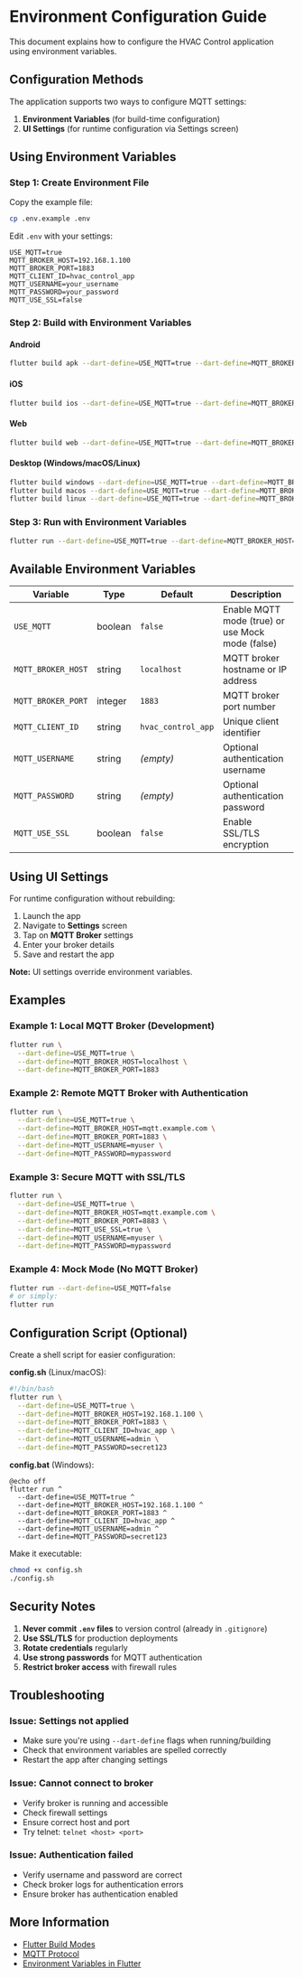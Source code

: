 # Environment Configuration Guide

This document explains how to configure the HVAC Control application using environment variables.

## Configuration Methods

The application supports two ways to configure MQTT settings:

1. **Environment Variables** (for build-time configuration)
2. **UI Settings** (for runtime configuration via Settings screen)

## Using Environment Variables

### Step 1: Create Environment File

Copy the example file:
```bash
cp .env.example .env
```

Edit `.env` with your settings:
```env
USE_MQTT=true
MQTT_BROKER_HOST=192.168.1.100
MQTT_BROKER_PORT=1883
MQTT_CLIENT_ID=hvac_control_app
MQTT_USERNAME=your_username
MQTT_PASSWORD=your_password
MQTT_USE_SSL=false
```

### Step 2: Build with Environment Variables

#### Android
```bash
flutter build apk --dart-define=USE_MQTT=true --dart-define=MQTT_BROKER_HOST=192.168.1.100 --dart-define=MQTT_BROKER_PORT=1883
```

#### iOS
```bash
flutter build ios --dart-define=USE_MQTT=true --dart-define=MQTT_BROKER_HOST=192.168.1.100 --dart-define=MQTT_BROKER_PORT=1883
```

#### Web
```bash
flutter build web --dart-define=USE_MQTT=true --dart-define=MQTT_BROKER_HOST=ws://192.168.1.100 --dart-define=MQTT_BROKER_PORT=9001
```

#### Desktop (Windows/macOS/Linux)
```bash
flutter build windows --dart-define=USE_MQTT=true --dart-define=MQTT_BROKER_HOST=192.168.1.100
flutter build macos --dart-define=USE_MQTT=true --dart-define=MQTT_BROKER_HOST=192.168.1.100
flutter build linux --dart-define=USE_MQTT=true --dart-define=MQTT_BROKER_HOST=192.168.1.100
```

### Step 3: Run with Environment Variables

```bash
flutter run --dart-define=USE_MQTT=true --dart-define=MQTT_BROKER_HOST=192.168.1.100
```

## Available Environment Variables

| Variable | Type | Default | Description |
|----------|------|---------|-------------|
| `USE_MQTT` | boolean | `false` | Enable MQTT mode (true) or use Mock mode (false) |
| `MQTT_BROKER_HOST` | string | `localhost` | MQTT broker hostname or IP address |
| `MQTT_BROKER_PORT` | integer | `1883` | MQTT broker port number |
| `MQTT_CLIENT_ID` | string | `hvac_control_app` | Unique client identifier |
| `MQTT_USERNAME` | string | _(empty)_ | Optional authentication username |
| `MQTT_PASSWORD` | string | _(empty)_ | Optional authentication password |
| `MQTT_USE_SSL` | boolean | `false` | Enable SSL/TLS encryption |

## Using UI Settings

For runtime configuration without rebuilding:

1. Launch the app
2. Navigate to **Settings** screen
3. Tap on **MQTT Broker** settings
4. Enter your broker details
5. Save and restart the app

**Note:** UI settings override environment variables.

## Examples

### Example 1: Local MQTT Broker (Development)
```bash
flutter run \
  --dart-define=USE_MQTT=true \
  --dart-define=MQTT_BROKER_HOST=localhost \
  --dart-define=MQTT_BROKER_PORT=1883
```

### Example 2: Remote MQTT Broker with Authentication
```bash
flutter run \
  --dart-define=USE_MQTT=true \
  --dart-define=MQTT_BROKER_HOST=mqtt.example.com \
  --dart-define=MQTT_BROKER_PORT=1883 \
  --dart-define=MQTT_USERNAME=myuser \
  --dart-define=MQTT_PASSWORD=mypassword
```

### Example 3: Secure MQTT with SSL/TLS
```bash
flutter run \
  --dart-define=USE_MQTT=true \
  --dart-define=MQTT_BROKER_HOST=mqtt.example.com \
  --dart-define=MQTT_BROKER_PORT=8883 \
  --dart-define=MQTT_USE_SSL=true \
  --dart-define=MQTT_USERNAME=myuser \
  --dart-define=MQTT_PASSWORD=mypassword
```

### Example 4: Mock Mode (No MQTT Broker)
```bash
flutter run --dart-define=USE_MQTT=false
# or simply:
flutter run
```

## Configuration Script (Optional)

Create a shell script for easier configuration:

**config.sh** (Linux/macOS):
```bash
#!/bin/bash
flutter run \
  --dart-define=USE_MQTT=true \
  --dart-define=MQTT_BROKER_HOST=192.168.1.100 \
  --dart-define=MQTT_BROKER_PORT=1883 \
  --dart-define=MQTT_CLIENT_ID=hvac_app \
  --dart-define=MQTT_USERNAME=admin \
  --dart-define=MQTT_PASSWORD=secret123
```

**config.bat** (Windows):
```batch
@echo off
flutter run ^
  --dart-define=USE_MQTT=true ^
  --dart-define=MQTT_BROKER_HOST=192.168.1.100 ^
  --dart-define=MQTT_BROKER_PORT=1883 ^
  --dart-define=MQTT_CLIENT_ID=hvac_app ^
  --dart-define=MQTT_USERNAME=admin ^
  --dart-define=MQTT_PASSWORD=secret123
```

Make it executable:
```bash
chmod +x config.sh
./config.sh
```

## Security Notes

1. **Never commit `.env` files** to version control (already in `.gitignore`)
2. **Use SSL/TLS** for production deployments
3. **Rotate credentials** regularly
4. **Use strong passwords** for MQTT authentication
5. **Restrict broker access** with firewall rules

## Troubleshooting

### Issue: Settings not applied
- Make sure you're using `--dart-define` flags when running/building
- Check that environment variables are spelled correctly
- Restart the app after changing settings

### Issue: Cannot connect to broker
- Verify broker is running and accessible
- Check firewall settings
- Ensure correct host and port
- Try telnet: `telnet <host> <port>`

### Issue: Authentication failed
- Verify username and password are correct
- Check broker logs for authentication errors
- Ensure broker has authentication enabled

## More Information

- [Flutter Build Modes](https://docs.flutter.dev/deployment)
- [MQTT Protocol](https://mqtt.org/)
- [Environment Variables in Flutter](https://docs.flutter.dev/deployment/flavors)
